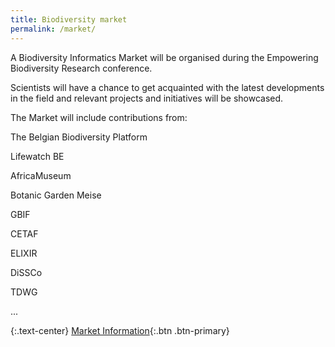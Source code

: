 ```yaml
---
title: Biodiversity market
permalink: /market/
---
```


A Biodiversity Informatics Market will be organised during the Empowering Biodiversity Research conference. 

Scientists will have a chance to get acquainted with the latest developments in the field and relevant projects and initiatives will be showcased.


The Market will include contributions from: 


The Belgian Biodiversity Platform

Lifewatch BE

AfricaMuseum

Botanic Garden Meise

GBIF

CETAF

ELIXIR

DiSSCo

TDWG

...


{:.text-center}
[Market Information](https://naturalis.nl){:.btn .btn-primary}

